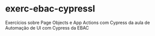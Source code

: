 # exerc-ebac-cypressI

Exercícios sobre Page Objects e App Actions com Cypress da aula de Automação de UI com Cypress da EBAC